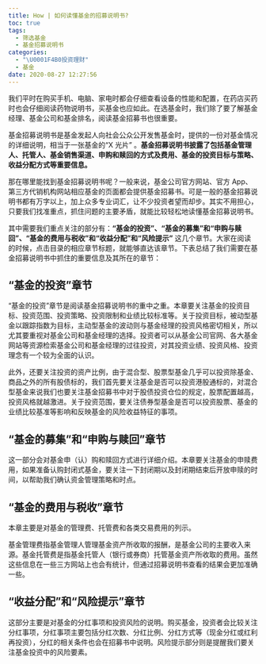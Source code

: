 ```yaml
---
title: How | 如何读懂基金的招募说明书?
toc: true
tags:
  - 筛选基金
  - 基金招募说明书
categories:
  - "\U0001F4B0投资理财"
  - 基金
date: 2020-08-27 12:27:56
---
```


我们平时在购买手机、电脑、家电时都会仔细查看设备的性能和配置，在药店买药时也会仔细阅读药物说明书，买基金也应如此。在选基金时，我们除了要了解基金经理、基金公司和基金排名，阅读基金招募书也很重要。

基金招募说明书是基金发起人向社会公众公开发售基金时，提供的一份对基金情况的详细说明，相当于一张基金的“X 光片” 。**基金招募说明书披露了包括基金管理人、托管人、基金销售渠道、申购和赎回的方式及费用、基金的投资目标与策略、收益分配方式等重要信息。**

那在哪里能找到基金招募说明书呢？一般来说，基金公司官方网站、官方 App、第三方代销机构网站相应基金的页面都会提供基金招募书。可是一般的基金招募说明书都有万字以上，加上众多专业词汇，让不少投资者望而却步。其实不用担心，只要我们找准重点，抓住问题的主要矛盾，就能比较轻松地读懂基金招募说明书。


其中需要我们重点关注的部分有：**“基金的投资”、“基金的募集”和“申购与赎回”、“基金的费用与税收”和“收益分配”和“风险提示”** 这几个章节。大家在阅读的时候，点击目录的相应章节标题，就能够直达该章节。下表总结了我们需要在基金招募说明书中抓住的重要信息及其所在的章节：

  
## “基金的投资”章节

“基金的投资”章节是阅读基金招募说明书的重中之重。本章要关注基金的投资目标、投资范围、投资策略、投资限制和业绩比较标准等。关于投资目标，被动型基金以跟踪指数为目标，主动型基金的波动则与基金经理的投资风格密切相关，所以尤其要重视对基金公司和基金经理的选择。投资者可以从基金公司官网、各大基金网站等资源检索基金公司和基金经理的过往投资，对其投资业绩、投资风格、投资理念有一个较为全面的认识。

此外，还要关注投资的资产比例，由于混合型、股票型基金几乎可以投资除基金、商品之外的所有股债标的，我们首先要关注基金是否可以投资港股通标的，对混合型基金来说我们也要关注基金招募书中对于股债投资仓位的规定，股票配置越高，投资风格就越激进。关于投资范围，要关注债券型基金是否可以投资股票、基金的业绩比较基准等影响和反映基金的风险收益特征的事项。

## “基金的募集”和“申购与赎回”章节
  
这一部分会对基金申（认）购和赎回方式进行详细介绍。本章要关注基金的申赎费用，如果准备认购封闭式基金，要关注一下封闭期以及封闭期结束后开放申赎的时间，以帮助我们确认资金管理策略和时点。

## “基金的费用与税收”章节

本章主要是对基金的管理费、托管费和各类交易费用的列示。 

基金管理费指基金管理人管理基金资产所收取的报酬，是基金公司的主要收入来源。基金托管费是指基金托管人（银行或券商）托管基金资产所收取的费用。虽然这些信息在一些三方网站上也会有统计，但通过招募说明书查看的结果会更加准确一些。

## “收益分配”和“风险提示”章节

这部分主要是对基金的分红事项和投资风险的说明。购买基金，投资者会比较关注分红事项，分红事项主要包括分红次数、分红比例、分红方式等（现金分红或红利再投资），分红的相关条件也会在招募书中说明。风险提示部分则是提醒我们要关注基金投资中的风险要素。
